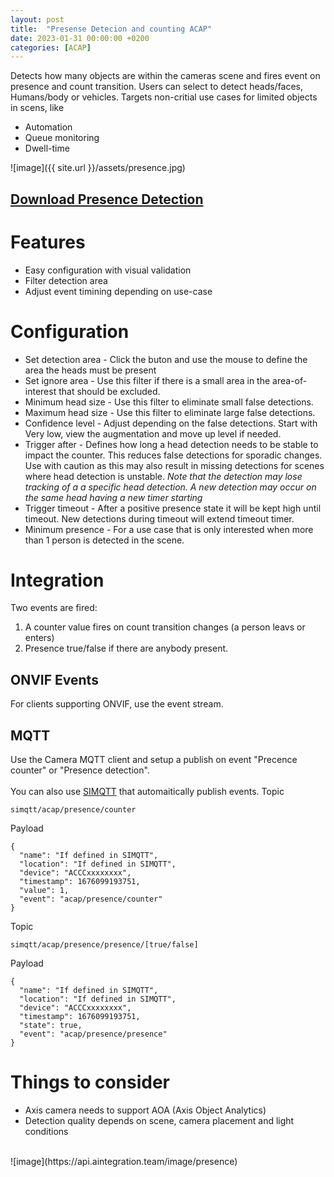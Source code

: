 ```yaml
---
layout: post
title:  "Presense Detecion and counting ACAP"
date: 2023-01-31 00:00:00 +0200
categories: [ACAP]
---
```

Detects how many objects are within the cameras scene and fires event on presence and count transition. Users can select to detect heads/faces, Humans/body or vehicles.  Targets non-critial use cases for limited objects in scens, like
* Automation
* Queue monitoring
* Dwell-time

![image]({{ site.url }}/assets/presence.jpg)

## [Download Presence Detection](https://acap.juhlin.me/package/presence)

# Features
* Easy configuration with visual validation
* Filter detection area
* Adjust event timining depending on use-case

# Configuration
* Set detection area - Click the buton and use the mouse to define the area the heads must be present
* Set ignore area - Use this filter if there is a small area in the area-of-interest that should be excluded.
* Minimum head size - Use this filter to eliminate small false detections.
* Maximum head size - Use this filter to eliminate large false detections.
* Confidence level - Adjust depending on the false detections.  Start with Very low, view the augmentation and move up level if needed.
* Trigger after - Defines how long a head detection needs to be stable to impact the counter.  This reduces false detections for sporadic changes.  Use with caution as this may also result in missing detections for scenes where head detection is unstable. _Note that the detection may lose tracking of a a specific head detection.  A new detection may occur on the same head having a new timer starting_
* Trigger timeout - After a positive presence state it will be kept high until timeout.  New detections during timeout will extend timeout timer.  
* Minimum presence - For a use case that is only interested when more than 1 person is detected in the scene. 

# Integration
Two events are fired:
1. A counter value fires on count transition changes (a person leavs or enters)
2. Presence true/false if there are anybody present.

## ONVIF Events
For clients supporting ONVIF, use the event stream.

## MQTT 
Use the Camera MQTT client and setup a publish on event "Precence counter" or "Presence detection".  
\
You can also use [SIMQTT](https://pandosme.github.io/acap/mqtt/component/2021/10/18/simqtt.html) that automaitically publish events.
Topic
```
simqtt/acap/presence/counter
```
Payload
```
{
  "name": "If defined in SIMQTT",
  "location": "If defined in SIMQTT",
  "device": "ACCCxxxxxxxx",
  "timestamp": 1676099193751,
  "value": 1,
  "event": "acap/presence/counter"
}
```
Topic
```
simqtt/acap/presence/presence/[true/false]
```
Payload
```
{
  "name": "If defined in SIMQTT",
  "location": "If defined in SIMQTT",
  "device": "ACCCxxxxxxxx",
  "timestamp": 1676099193751,
  "state": true,
  "event": "acap/presence/presence"
}
```

# Things to consider
* Axis camera needs to support AOA (Axis Object Analytics)
* Detection quality depends on scene, camera placement and light conditions

<br/>
![image](https://api.aintegration.team/image/presence)
